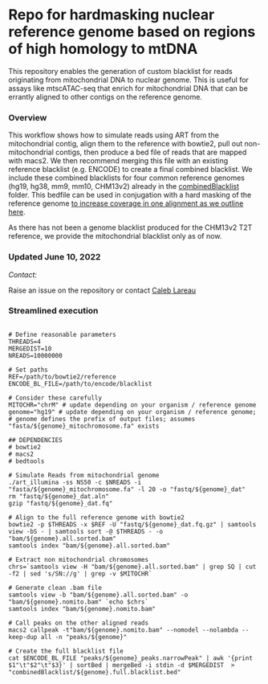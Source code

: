 # Repo for hardmasking nuclear reference genome based on regions of high homology to mtDNA 
This repository enables the generation of  custom blacklist for reads originating from mitochondrial DNA to nuclear genome. This is useful for assays like mtscATAC-seq that enrich for mitochondrial DNA that can be errantly aligned to other contigs on the reference genome. 

### Overview

This workflow shows how to simulate reads using ART from the mitochondrial contig, align them to the reference with bowtie2, pull out non-mitochondrial contigs, then produce a bed file of reads that are mapped with macs2. We then recommend merging this file with an existing reference blacklist (e.g. ENCODE) to create a final combined blacklist. We include these combined blacklists for four common reference genomes (hg19, hg38, mm9, mm10, CHM13v2) already in the [combinedBlacklist](https://github.com/caleblareau/mitoblacklist/tree/master/combinedBlacklist) folder. This bedfile can be used in conjugation with a hard masking of the reference genome [to increase coverage in one alignment as we outline here](https://github.com/caleblareau/mgatk/wiki/Increasing-coverage-from-10x-processing). 

As there has not been a genome blacklist produced for the CHM13v2 T2T reference, we provide the mitochondrial blacklist only as of now. 

### Updated June 10, 2022

*Contact:*

Raise an issue on the repository or contact [Caleb Lareau](mailto:clareau@stanford.edu)

### Streamlined execution

```

# Define reasonable parameters
THREADS=4
MERGEDIST=10
NREADS=10000000

# Set paths
REF=/path/to/bowtie2/reference
ENCODE_BL_FILE=/path/to/encode/blacklist

# Consider these carefully
MITOCHR="chrM" # update depending on your organism / reference genome
genome="hg19" # update depending on your organism / reference genome; 
# genome defines the prefix of output files; assumes "fasta/${genome}_mitochromosome.fa" exists

## DEPENDENCIES
# bowtie2
# macs2
# bedtools

# Simulate Reads from mitochondrial genome 
./art_illumina -ss NS50 -c $NREADS -i "fasta/${genome}_mitochromosome.fa" -l 20 -o "fastq/${genome}_dat"
rm "fastq/${genome}_dat.aln"
gzip "fastq/${genome}_dat.fq"

# Align to the full reference genome with bowtie2
bowtie2 -p $THREADS -x $REF -U "fastq/${genome}_dat.fq.gz" | samtools view -bS - | samtools sort -@ $THREADS - -o "bam/${genome}.all.sorted.bam"
samtools index "bam/${genome}.all.sorted.bam"

# Extract non mitochondrial chromosomes
chrs=`samtools view -H "bam/${genome}.all.sorted.bam" | grep SQ | cut -f2 | sed 's/SN://g' | grep -v $MITOCHR`

# Generate clean .bam file 
samtools view -b "bam/${genome}.all.sorted.bam" -o "bam/${genome}.nomito.bam" `echo $chrs`
samtools index "bam/${genome}.nomito.bam"

# Call peaks on the other aligned reads
macs2 callpeak -t"bam/${genome}.nomito.bam" --nomodel --nolambda --keep-dup all -n "peaks/${genome}"

# Create the full blacklist file
cat $ENCODE_BL_FILE "peaks/${genome}_peaks.narrowPeak" | awk '{print $1"\t"$2"\t"$3}' | sortBed | mergeBed -i stdin -d $MERGEDIST  > "combinedBlacklist/${genome}.full.blacklist.bed"

```
